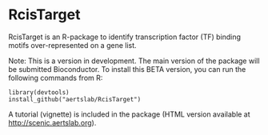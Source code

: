 # RcisTarget
RcisTarget is an R-package to identify transcription factor (TF) binding motifs over-represented on a gene list. 

Note: This is a version in development. The main version of the package will be submitted Bioconductor. 
To install this BETA version, you can run the following commands from R:
```
library(devtools)
install_github("aertslab/RcisTarget")
```

A tutorial (vignette) is included in the package (HTML version available at http://scenic.aertslab.org).
